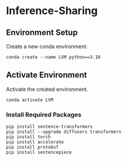 # Inference-Sharing

## Environment Setup

Create a new conda environment.

```shell
conda create --name LVM python==3.10
```

## Activate Environment

Activate the created environment.

```shell
conda activate LVM
```

### Install Required Packages

```shell
pip install sentence-transformers
pip install --upgrade diffusers transformers
pip install torch
pip install accelerate
pip install protobuf
pip install sentencepiece
```



